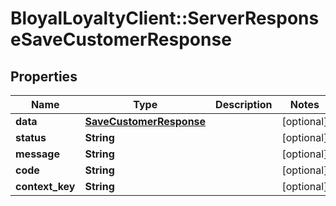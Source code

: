 # BloyalLoyaltyClient::ServerResponseSaveCustomerResponse

## Properties
Name | Type | Description | Notes
------------ | ------------- | ------------- | -------------
**data** | [**SaveCustomerResponse**](SaveCustomerResponse.md) |  | [optional] 
**status** | **String** |  | [optional] 
**message** | **String** |  | [optional] 
**code** | **String** |  | [optional] 
**context_key** | **String** |  | [optional] 

